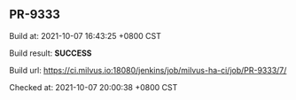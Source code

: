 <h2><a name="pr-9333" class="anchor" href="#pr-9333" rel="nofollow" aria-hidden="true"><span class="octicon octicon-link"></span></a>PR-9333</h2>

<p>Build at: 2021-10-07 16:43:25 +0800 CST</p>

<p>Build result: <strong>SUCCESS</strong></p>

<p>Build url: <a href="https://ci.milvus.io:18080/jenkins/job/milvus-ha-ci/job/PR-9333/7/" rel="nofollow">https://ci.milvus.io:18080/jenkins/job/milvus-ha-ci/job/PR-9333/7/</a></p>

<p>Checked at: 2021-10-07 20:00:38 +0800 CST</p>
